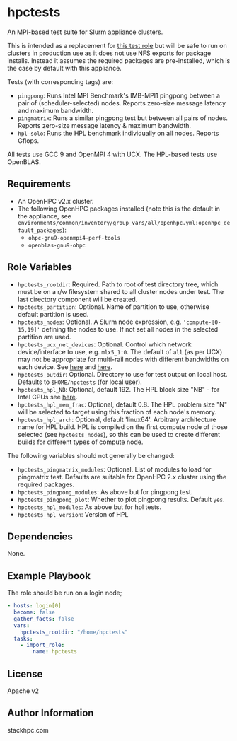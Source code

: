 hpctests
=========

An MPI-based test suite for Slurm appliance clusters.

This is intended as a replacement for [this test role](https://github.com/stackhpc/ansible_collection_slurm_openstack_tools/tree/main/roles/test/) but will be safe to run on clusters in production use as it does not use NFS exports for package installs. Instead it assumes the required packages are pre-installed, which is the case by default with this appliance. 

Tests (with corresponding tags) are:
- `pingpong`: Runs Intel MPI Benchmark's IMB-MPI1 pingpong between a pair of (scheduler-selected) nodes. Reports zero-size message latency and maximum bandwidth.
- `pingmatrix`: Runs a similar pingpong test but between all pairs of nodes. Reports zero-size message latency & maximum bandwidth.
- `hpl-solo`: Runs the HPL benchmark individually on all nodes. Reports Gflops.

All tests use GCC 9 and OpenMPI 4 with UCX. The HPL-based tests use OpenBLAS.

Requirements
------------

- An OpenHPC v2.x cluster.
- The following OpenHPC packages installed (note this is the default in the appliance, see `environments/common/inventory/group_vars/all/openhpc.yml:openhpc_default_packages`):
  - `ohpc-gnu9-openmpi4-perf-tools`
  - `openblas-gnu9-ohpc`

Role Variables
--------------

- `hpctests_rootdir`: Required. Path to root of test directory tree, which must be on a r/w filesystem shared to all cluster nodes under test. The last directory component will be created.
- `hpctests_partition`: Optional. Name of partition to use, otherwise default partition is used.
- `hpctests_nodes`: Optional. A Slurm node expression, e.g. `'compute-[0-15,19]'` defining the nodes to use. If not set all nodes in the selected partition are used.
- `hpctests_ucx_net_devices`: Optional. Control which network device/interface to use, e.g. `mlx5_1:0`. The default of `all` (as per UCX) may not be appropriate for multi-rail nodes with different bandwidths on each device. See [here](https://openucx.readthedocs.io/en/master/faq.html#what-is-the-default-behavior-in-a-multi-rail-environment) and [here](https://github.com/openucx/ucx/wiki/UCX-environment-parameters#setting-the-devices-to-use).
- `hpctests_outdir`: Optional. Directory to use for test output on local host. Defaults to `$HOME/hpctests` (for local user).
- `hpctests_hpl_NB`: Optional, default 192. The HPL block size "NB" - for Intel CPUs see [here](https://software.intel.com/content/www/us/en/develop/documentation/onemkl-linux-developer-guide/top/intel-oneapi-math-kernel-library-benchmarks/intel-distribution-for-linpack-benchmark/configuring-parameters.html).
- `hpctests_hpl_mem_frac`: Optional, default 0.8. The HPL problem size "N" will be selected to target using this fraction of each node's memory.
- `hpctests_hpl_arch`: Optional, default 'linux64'. Arbitrary architecture name for HPL build. HPL is compiled on the first compute node of those selected (see `hpctests_nodes`), so this can be used to create different builds for different types of compute node.

The following variables should not generally be changed:
- `hpctests_pingmatrix_modules`: Optional. List of modules to load for pingmatrix test. Defaults are suitable for OpenHPC 2.x cluster using the required packages.
- `hpctests_pingpong_modules`: As above but for pingpong test.
- `hpctests_pingpong_plot`: Whether to plot pingpong results. Default `yes`.
- `hpctests_hpl_modules`: As above but for hpl tests.
- `hpctests_hpl_version`: Version of HPL

Dependencies
------------

None.

Example Playbook
----------------

The role should be run on a login node;

```yaml
- hosts: login[0]
  become: false
  gather_facts: false
  vars:
    hpctests_rootdir: "/home/hpctests"
  tasks:
    - import_role:
        name: hpctests
```

License
-------

Apache v2

Author Information
------------------

stackhpc.com
